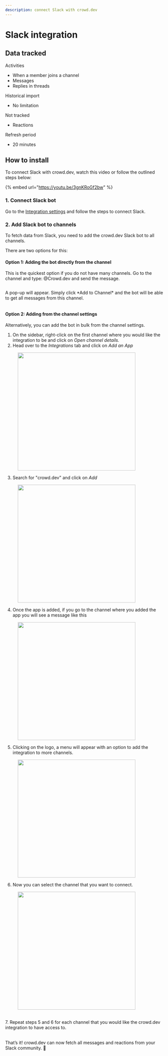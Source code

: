 ```yaml
---
description: connect Slack with crowd.dev
---
```


# Slack integration

## Data tracked

Activities

* When a member joins a channel
* Messages
* Replies in threads

Historical import

* No limitation

Not tracked

* Reactions

Refresh period

* 20 minutes

## How to install

To connect Slack with crowd.dev, watch this video or follow the outlined steps below:&#x20;

{% embed url="https://youtu.be/3gnKRoGf2bw" %}

### 1. Connect Slack bot

Go to the [Integration settings](https://app.crowd.dev/integrations) and follow the steps to connect Slack.

### 2. Add Slack bot to channels

To fetch data from Slack, you need to add the crowd.dev Slack bot to all channels.

There are two options for this:

#### Option 1: Adding the bot directly from the channel

This is the quickest option if you do not have many channels. Go to the channel and type: @Crowd.dev and send the message.

<figure><img src="https://files.readme.io/f15f2e3-slack-1.png" alt=""><figcaption></figcaption></figure>

A pop-up will appear. Simply click \*Add to Channel\* and the bot will be able to get all messages from this channel.

<figure><img src="https://files.readme.io/c214dab-slack-2.png" alt=""><figcaption></figcaption></figure>

#### Option 2: Adding from the channel settings

Alternatively, you can add the bot in bulk from the channel settings.

1. On the sidebar, right-click on the first channel where you would like the integration to be and click on _Open channel details._
2. Head over to the _Integrations_ tab and click on _Add an App_&#x20;

<figure><img src="https://files.readme.io/3ba88aa-slack-3.png" alt="" width="375"><figcaption></figcaption></figure>

3. Search for "crowd.dev" and click on _Add_

<figure><img src="https://files.readme.io/8c9fab5-slack-4.png" alt="" width="375"><figcaption></figcaption></figure>

4. Once the app is added, if you go to the channel where you added the app you will see a message like this

<figure><img src="https://files.readme.io/4297cd0-slack-5.png" alt="" width="375"><figcaption></figcaption></figure>

5. Clicking on the logo, a menu will appear with an option to add the integration to more channels.

<figure><img src="https://files.readme.io/d8d9fbe-slack-6.png" alt="" width="375"><figcaption></figcaption></figure>

6. Now you can select the channel that you want to connect.

<figure><img src="https://files.readme.io/c050588-slack-7.png" alt="" width="375"><figcaption></figcaption></figure>

\
7\. Repeat steps 5 and 6 for each channel that you would like the crowd.dev integration to have access to.

\
That’s it! crowd.dev can now fetch all messages and reactions from your Slack community. 🥳
